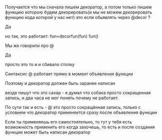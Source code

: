 
Получается что мы сначала пишем декоратор, а потом только пишем функцию которою будем декорировать(и мы не можем декорировать функцию кода которой у нас нет) это если обьявлять через @decor ?

Да

но так, это работает:
fun=decorfun(fun)
fun()

Мы же говорили про @

Да

просто это то и и сбивало столку

Синтаксис @ работает прямо в момент объявления функции

Поэтому и декоратор должен быть заранее написан

везде пишут что это сахар - я думал что собака просто сокращенная запись, и два часа не мог понять почему не работает.

По сути так и есть - @ это просто сокращённая запись, только с условием что декоратор применяется сразу после объявления функции

Если ты применяешь его самостоятельно, то тут у тебя есть возможность применить его когда захочешь, то есть и после создания функции может быть написан декоратор
